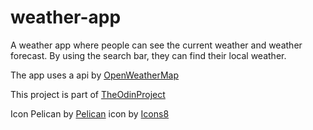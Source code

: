 # weather-app

A weather app where people can see the current weather and weather forecast.
By using the search bar, they can find their local weather.

The app uses a api by <a href='https://www.openweathermap.org'>OpenWeatherMap</a>

This project is part of <a href='https://www.theodinproject.com/lessons/node-path-javascript-weather-app'>TheOdinProject</a>

Icon Pelican by <a target="_blank" href="https://icons8.com/icon/ha7UpH4tC78E/pelican">Pelican</a> icon by <a target="_blank" href="https://icons8.com">Icons8</a>

